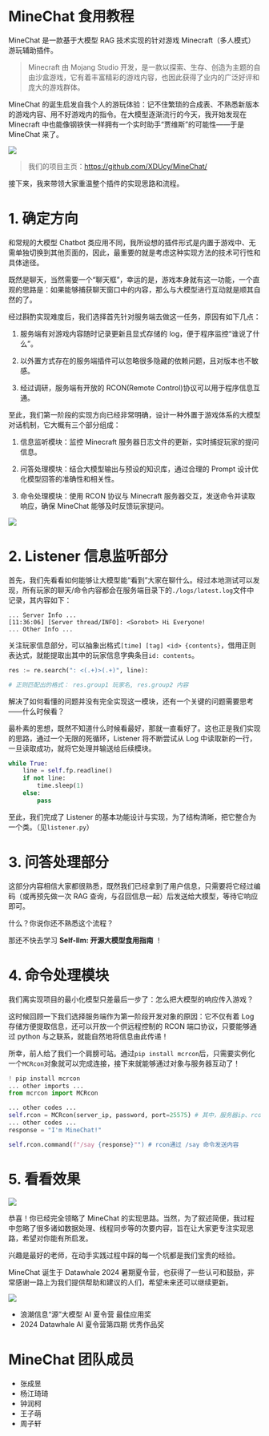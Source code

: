 # MineChat 食用教程

MineChat 是一款基于大模型 RAG 技术实现的针对游戏 Minecraft（多人模式）游玩辅助插件。

> Minecraft 由 Mojang Studio 开发，是一款以探索、生存、创造为主题的自由沙盒游戏，它有着丰富精彩的游戏内容，也因此获得了业内的广泛好评和庞大的游戏群体。

MineChat 的诞生启发自我个人的游玩体验：记不住繁琐的合成表、不熟悉新版本的游戏内容、用不好游戏内的指令。在大模型逐渐流行的今天，我开始发现在 Minecraft 中也能像钢铁侠一样拥有一个实时助手“贾维斯”的可能性——于是 MineChat 来了。

![](./assets/hurtpoint.png)

> 我们的项目主页：https://github.com/XDUcy/MineChat/

接下来，我来带领大家重温整个插件的实现思路和流程。

# 1. 确定方向

和常规的大模型 Chatbot 类应用不同，我所设想的插件形式是内置于游戏中、无需单独切换到其他页面的，因此，最重要的就是考虑这种实现方法的技术可行性和具体途径。

既然是聊天，当然需要一个“聊天框”，幸运的是，游戏本身就有这一功能，一个直观的思路是：如果能够捕获聊天窗口中的内容，那么与大模型进行互动就是顺其自然的了。

经过斟酌实现难度后，我们选择首先针对服务端去做这一任务，原因有如下几点：

1. 服务端有对游戏内容随时记录更新且显式存储的 log，便于程序监控“谁说了什么”。

2. 以外置方式存在的服务端插件可以忽略很多隐藏的依赖问题，且对版本也不敏感。

3. 经过调研，服务端有开放的 RCON(Remote Control)协议可以用于程序信息互通。

至此，我们第一阶段的实现方向已经非常明确，设计一种外置于游戏体系的大模型对话机制，它大概有三个部分组成：

1. 信息监听模块：监控 Minecraft 服务器日志文件的更新，实时捕捉玩家的提问信息。

2. 问答处理模块：结合大模型输出与预设的知识库，通过合理的 Prompt 设计优化模型回答的准确性和相关性。

3. 命令处理模块：使用 RCON 协议与 Minecraft 服务器交互，发送命令并读取响应，确保 MineChat 能够及时反馈玩家提问。

![](./assets/structure_v0.1.png)

# 2. Listener 信息监听部分

首先，我们先看看如何能够让大模型能“看到”大家在聊什么。经过本地测试可以发现，所有玩家的聊天/命令内容都会在服务端目录下的`./logs/latest.log`文件中记录，其内容如下：

```
... Server Info ...
[11:36:06] [Server thread/INFO]: <Sorobot> Hi Everyone!
... Other Info ...
```

关注玩家信息部分，可以抽象出格式`[time] [tag] <id> {contents}`，借用正则表达式，就能提取出其中的玩家信息字典条目`id: contents`。

```python
res := re.search(": <(.+)>(.+)", line):

# 正则匹配出的格式： res.group1 玩家名, res.group2 内容
```

解决了如何看懂的问题并没有完全实现这一模块，还有一个关键的问题需要思考——什么时候看？

最朴素的思想，既然不知道什么时候看最好，那就一直看好了。这也正是我们实现的思路，通过一个无限的死循环，Listener 将不断尝试从 Log 中读取新的一行，一旦读取成功，就将它处理并输送给后续模块。

```python
while True:
    line = self.fp.readline()
    if not line:
        time.sleep(1)
    else:
        pass
```

至此，我们完成了 Listener 的基本功能设计与实现，为了结构清晰，把它整合为一个类。（见`listener.py`）

# 3. 问答处理部分

这部分内容相信大家都很熟悉，既然我们已经拿到了用户信息，只需要将它经过编码（或再预先做一次 RAG 查询，与召回信息一起）后发送给大模型，等待它响应即可。

什么？你说你还不熟悉这个流程？

那还不快去学习 **Self-llm: 开源大模型食用指南** ！

# 4. 命令处理模块

我们离实现项目的最小化模型只差最后一步了：怎么把大模型的响应传入游戏？

这时候回顾一下我们选择服务端作为第一阶段开发对象的原因：它不仅有着 Log 存储方便提取信息，还可以开放一个供远程控制的 RCON 端口协议，只要能够通过 python 与之联系，就能自然地将信息由此传递！

所幸，前人给了我们一个肩膀可站。通过`pip install mcrcon`后，只需要实例化一个`MCRcon`对象就可以完成连接，接下来就能够通过对象与服务器互动了！

```python
! pip install mcrcon
... other imports ...
from mcrcon import MCRcon

... other codes ...
self.rcon = MCRcon(server_ip, password, port=25575) # 其中，服务器ip、rcon密码、开放端口都由服务端设置
... other codes ...
response = "I'm MineChat!"

self.rcon.command(f"/say {response}"") # rcon通过 /say 命令发送内容
```

# 5. 看看效果

![](/demo.png)

恭喜！你已经完全领略了 MineChat 的实现思路。当然，为了叙述简便，我过程中忽略了很多诸如数据处理、线程同步等的次要内容，旨在让大家更专注实现思路，希望对你能有所启发。

兴趣是最好的老师，在动手实践过程中踩的每一个坑都是我们宝贵的经验。

MineChat 诞生于 Datawhale 2024 暑期夏令营，也获得了一些认可和鼓励，非常感谢一路上为我们提供帮助和建议的人们，希望未来还可以继续更新。

![](./assets/Cover.png)

-   浪潮信息“源”大模型 AI 夏令营 最佳应用奖
-   2024 Datawhale AI 夏令营第四期 优秀作品奖

# MineChat 团队成员

-   张成昱
-   杨江琦琦
-   钟润柯
-   王子萌
-   周子轩

